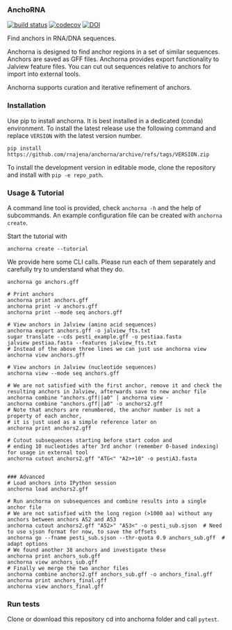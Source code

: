 ### AnchoRNA
[![build status](https://github.com/rnajena/anchorna/workflows/tests/badge.svg)](https://github.com/rnajena/anchorna/actions)
[![codecov](https://codecov.io/gh/rnajena/anchorna/branch/master/graph/badge.svg)](https://codecov.io/gh/rnajena/anchorna)
[![DOI](https://zenodo.org/badge/DOI/10.5281/zenodo.12190267.svg)](https://doi.org/10.5281/zenodo.12190267)

Find anchors in RNA/DNA sequences.

Anchorna is designed to find anchor regions in a set of similar sequences. Anchors are saved as GFF files.
Anchorna provides export functionality to Jalview feature files. You can cut out sequences relative to anchors for import into external tools.

Anchorna supports curation and iterative refinement of anchors.

### Installation

Use pip to install anchorna. It is best installed in a dedicated (conda) environment.
To install the latest release use the following command and replace `VERSION` with the latest version number.

```
pip install https://github.com/rnajena/anchorna/archive/refs/tags/VERSION.zip

```

To install the development version in editable mode, clone the repository and install with `pip -e repo_path`.

### Usage & Tutorial

A command line tool is provided, check `anchorna -h` and the help of subcommands. An example configuration file can be created with `anchorna create`.

Start the tutorial with

```
anchorna create --tutorial
```

We provide here some CLI calls. Please run each of them separately and carefully try to understand what they do.

```
anchorna go anchors.gff

# Print anchors
anchorna print anchors.gff
anchorna print -v anchors.gff
anchorna print --mode seq anchors.gff

# View anchors in Jalview (amino acid sequences)
anchorna export anchors.gff -o jalview_fts.txt
sugar translate --cds pesti_example.gff -o pestiaa.fasta
jalview pestiaa.fasta --features jalview_fts.txt
# Instead of the above three lines we can just use anchorna view
anchorna view anchors.gff

# View anchors in Jalview (nucleotide sequences)
anchorna view --mode seq anchors.gff

# We are not satisfied with the first anchor, remove it and check the resulting anchors in Jalview, afterwards save to new anchor file
anchorna combine "anchors.gff||a0" | anchorna view -
anchorna combine "anchors.gff||a0" -o anchors2.gff
# Note that anchors are renumbered, the anchor number is not a property of each anchor,
# it is just used as a simple reference later on
anchorna print anchors2.gff

# Cutout subsequences starting before start codon and
# ending 10 nucleotides after 3rd anchor (remember 0-based indexing) for usage in external tool
anchorna cutout anchors2.gff "ATG<" "A2>+10" -o pestiA3.fasta


### Advanced
# Load anchors into IPython session
anchorna load anchors2.gff

# Run anchorna on subsequences and combine results into a single anchor file
# We are not satisfied with the long region (>1000 aa) without any anchors between anchors A52 and A53
anchorna cutout anchors2.gff "A52>" "A53<" -o pesti_sub.sjson  # Need to use sjson format for now, to save the offsets
anchorna go --fname pesti_sub.sjson --thr-quota 0.9 anchors_sub.gff  # adapt options
# We found another 38 anchors and investigate these
anchorna print anchors_sub.gff
anchorna view anchors_sub.gff
# Finally we merge the two anchor files
anchorna combine anchors2.gff anchors_sub.gff -o anchors_final.gff
anchorna print anchors_final.gff
anchorna view anchors_final.gff
```

### Run tests

Clone or download this repository cd into anchorna folder and call `pytest`.
